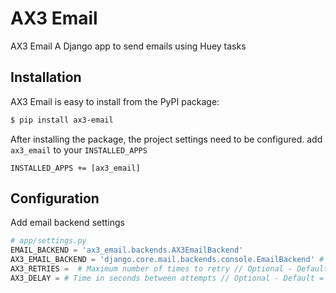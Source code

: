 # AX3 Email

AX3 Email A Django app to send emails using Huey tasks

## Installation
AX3 Email is easy to install from the PyPI package:

```bash
$ pip install ax3-email
```

After installing the package, the project settings need to be configured.
add `ax3_email` to your `INSTALLED_APPS`

`INSTALLED_APPS += [ax3_email]`
## Configuration

Add email backend settings

```python 
# app/settings.py
EMAIL_BACKEND = 'ax3_email.backends.AX3EmailBackend'
AX3_EMAIL_BACKEND = 'django.core.mail.backends.console.EmailBackend' # Django Email that does the actual sending // Optional - Default smtp (django)
AX3_RETRIES =  # Maximum number of times to retry // Optional - Default 3
AX3_DELAY = # Time in seconds between attempts // Optional - Default = 600
```
